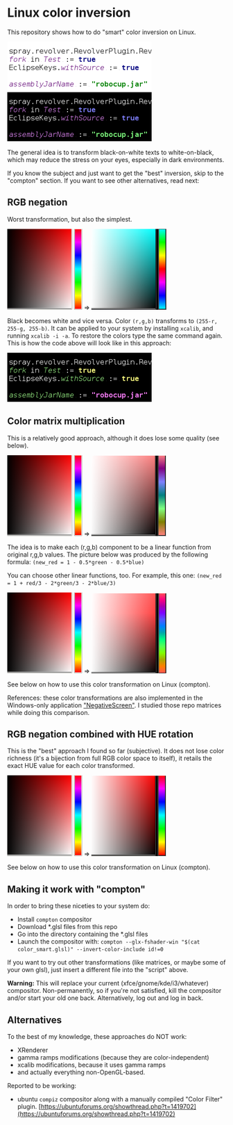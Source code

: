 # Linux color inversion


This repository shows how to do "smart" color inversion on Linux.

![orig](./editor.png) ![rgb](./editor_hue_rgb.png)

The general idea is to transform black-on-white texts to white-on-black, which may reduce the stress on your eyes, especially in dark environments.

If you know the subject and just want to get the "best" inversion, skip to the "compton" section. If you want to see other alternatives, read next:


## RGB negation
Worst transformation, but also the simplest.

![img3](./img3.png) => ![rgb](./img3_rgb.png)

Black becomes white and vice versa. Color `(r,g,b)` transforms to `(255-r, 255-g, 255-b)`. It can be applied to your system by installing `xcalib`, and running `xcalib -i -a`. To restore the colors type the same command again. This is how the code above will look like in this approach:

![egitor_rgb](./editor_rgb.png)

## Color matrix multiplication
This is a relatively good approach, although it does lose some quality (see below).

![orig](./img3.png) => ![rgb](./img3_matrix_half.png)

The idea is to make each (r,g,b) component to be a linear function from original r,g,b values. The picture below was produced by the following formula: `(new_red = 1 - 0.5*green - 0.5*blue)`

You can choose other linear functions, too. For example, this one: `(new_red = 1 + red/3 - 2*green/3 - 2*blue/3)`

![orig](./img3.png) => ![rgb](./img3_matrix_third.png)

See below on how to use this color transformation on Linux (compton).

References: these color transformations are also implemented in the Windows-only application ["NegativeScreen"](https://github.com/mlaily/NegativeScreen). I studied those repo matrices while doing this comparison.

## RGB negation combined with HUE rotation

This is the "best" approach I found so far (subjective). It does not lose color richness (it's a bijection from full RGB color space to itself), it retails the exact HUE value for each color transformed.

![orig](./img3.png) => ![rgb](./img3-smart.png)

See below on how to use this color transformation on Linux (compton).

## Making it work with "compton"

In order to bring these niceties to your system do:

* Install `compton` compositor
* Download *.glsl files from this repo
* Go into the directory containing the *.glsl files
* Launch the compositor with: `compton --glx-fshader-win "$(cat color_smart.glsl)" --invert-color-include id!=0`

If you want to try out other transformations (like matrices, or maybe some of your own glsl), just insert a different file into the "script" above.

**Warning:** This will replace your current (xfce/gnome/kde/i3/whatever) compositor. Non-permanently, so if you're not satisfied, kill the compositor and/or start your old one back. Alternatively, log out and log in back.

## Alternatives

To the best of my knowledge, these approaches do NOT work:

* XRenderer
* gamma ramps modifications (because they are color-independent)
* xcalib modifications, because it uses gamma ramps
* and actually everything non-OpenGL-based.

Reported to be working:

* ubuntu `compiz` compositor along with a manually compiled "Color Filter" plugin. [https://ubuntuforums.org/showthread.php?t=1419702](https://ubuntuforums.org/showthread.php?t=1419702)